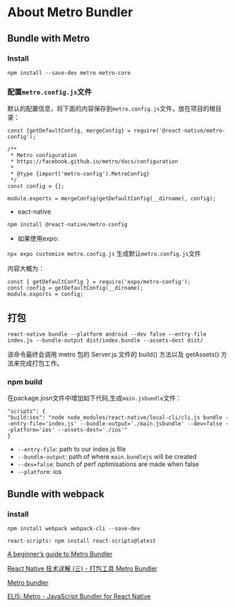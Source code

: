 # About Metro Bundler


## Bundle with Metro

### Install

`npm install --save-dev metro metro-core`

### 配置`metro.config.js`文件

默认的配置信息，将下面的内容保存到`metro.config.js`文件，放在项目的根目录：

```
const {getDefaultConfig, mergeConfig} = require('@react-native/metro-config');

/**
 * Metro configuration
 * https://facebook.github.io/metro/docs/configuration
 *
 * @type {import('metro-config').MetroConfig}
 */
const config = {};

module.exports = mergeConfig(getDefaultConfig(__dirname), config);
```

* eact-native

`npm install @react-native/metro-config`

* 如果使用expo:

`npx expo customize metro.config.js` 生成默认`metro.config.js`文件

内容大概为：

```
const { getDefaultConfig } = require('expo/metro-config');
const config = getDefaultConfig(__dirname);
module.exports = config;
```

## 打包

`react-native bundle --platform android --dev false --entry-file index.js --bundle-output dist/index.bundle --assets-dest dist/`

该命令最终会调用 metro 包的 Server.js 文件的 build() 方法以及 getAssets() 方法来完成打包工作。

### npm build

在package.josn文件中增加如下代码,生成`main.jsbundle`文件：

```
"scripts": {
"build:ios": "node node_modules/react-native/local-cli/cli.js bundle --entry-file='index.js' --bundle-output='./main.jsbundle' --dev=false --platform='ios' --assets-dest='./ios'"
}
```

* `--entry-file`: path to our index.js file
* `--bundle-output`: path of where `main.bundlejs` will be created
* `--dev=false`: bunch of perf optimisations are made when false
* `--platform`: ios

## Bundle with webpack

### install

`npm install webpack webpack-cli --save-dev`

`react-scripts: npm install react-scripts@latest`



[A beginner’s guide to Metro Bundler](https://medium.com/geekculture/a-beginners-guide-to-metro-bundler-f639d641468b)

[React Native 技术详解 (三) - 打包工具 Metro Bundler](https://www.lumin.tech/blog/react-native-3-metro/)

[Metro bundler](https://docs.expo.dev/guides/customizing-metro/)

[ELI5: Metro - JavaScript Bundler for React Native](https://developers.facebook.com/blog/post/2021/11/01/eli5-metro-javascript-bundler-react-native/)